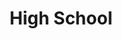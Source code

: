 ---
title: High School
organization: Shanghai ZhujiaJiao Senior High Scchool
organizationUrl: http://www.zhuzhong.cn/infoweb
location: Shanghai, CHN
start: 2013-09-01
end: 2017-07-01
---